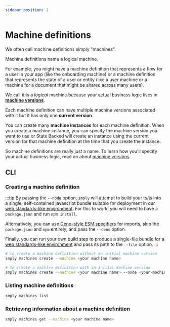 ```yaml
---
sidebar_position: 1
---
```


# Machine definitions

We often call machine definitions simply "machines".

Machine definitions name a logical machine.

For example, you might have a machine definition that represents a flow for a user in your app (like the onboarding machine) or a machine definition that represents the state of a user or entity (like a user machine or a machine for a document that might be shared across many users).

We call this a *logical* machine because your actual business logic lives in **[machine versions](./machine-versions)**.

Each machine definition can have multiple machine versions associated with it but it has only one **current version**.

You can create many **machine instances** for each machine definition.
When you create a machine instance, you can specify the machine version you want to use or State Backed will create an instance using the current version for that machine definition at the time that you create the instance.

So machine definitions are really just a name.
To learn how you'll specify your actual business logic, read on about [machine versions](./machine-versions).

## CLI

### Creating a machine definition

:::tip
By passing the `--node` option, `smply` will attempt to build your ts/js into a
single, self-contained javascript bundle suitable for deployment in our
[web standards-like environment](../runtime-environment).
For this to work, you will need to have a `package.json` and run `npm install`.

Alternatively, you can use [Deno-style ESM specifiers](https://deno.land/manual@v1.15.2/linking_to_external_code) for imports, skip the `package.json`
and `npm` entirely, and pass the `--deno` option.

Finally, you can run your own build step to produce a single-file bundle for
a [web standards-like environment](../runtime-environment.md) and pass its path to the `--file` option.
:::

```bash
# to create a machine definition without an initial machine version
smply machines create --machine <your machine name>

# to create a machine definition with an initial machine version
smply machines create --machine <your machine name> --node <your-machine.(ts|js)>
```

### Listing machine definitions

```bash
smply machines list
```

### Retrieving information about a machine definition

```bash
smply machines get --machine <your machine name>
```
